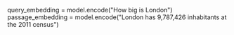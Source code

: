 query_embedding = model.encode("How big is London")
passage_embedding = model.encode("London has 9,787,426 inhabitants at the 2011 census")